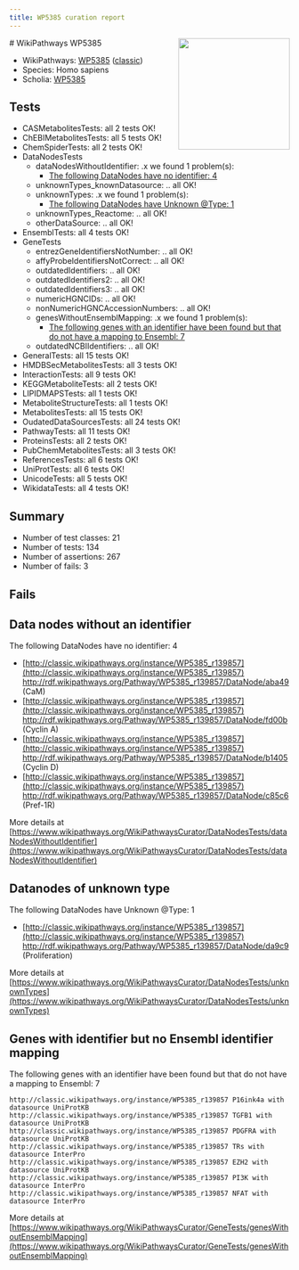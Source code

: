 ```yaml
---
title: WP5385 curation report
---
```


<img style="float: right; width: 200px" src="https://upload.wikimedia.org/wikipedia/commons/thumb/8/83/Wplogo_with_text_500.png/640px-Wplogo_with_text_500.png" />
# WikiPathways WP5385

* WikiPathways: [WP5385](https://wikipathways.org/pathways/WP5385) ([classic](https://classic.wikipathways.org/instance/WP5385))
* Species: Homo sapiens
* Scholia: [WP5385](https://scholia.toolforge.org/wikipathways/WP5385)
## Tests
* CASMetabolitesTests: all 2 tests OK!
* ChEBIMetabolitesTests: all 5 tests OK!
* ChemSpiderTests: all 2 tests OK!
* DataNodesTests
    * dataNodesWithoutIdentifier: .x we found 1 problem(s):
        * [The following DataNodes have no identifier: 4](#d2d32fa3)
    * unknownTypes_knownDatasource: .. all OK!
    * unknownTypes: .x we found 1 problem(s):
        * [The following DataNodes have Unknown @Type: 1](#839973df)
    * unknownTypes_Reactome: .. all OK!
    * otherDataSource: .. all OK!
* EnsemblTests: all 4 tests OK!
* GeneTests
    * entrezGeneIdentifiersNotNumber: .. all OK!
    * affyProbeIdentifiersNotCorrect: .. all OK!
    * outdatedIdentifiers: .. all OK!
    * outdatedIdentifiers2: .. all OK!
    * outdatedIdentifiers3: .. all OK!
    * numericHGNCIDs: .. all OK!
    * nonNumericHGNCAccessionNumbers: .. all OK!
    * genesWithoutEnsemblMapping: .x we found 1 problem(s):
        * [The following genes with an identifier have been found but that do not have a mapping to Ensembl: 7](#40286d89)
    * outdatedNCBIIdentifiers: .. all OK!
* GeneralTests: all 15 tests OK!
* HMDBSecMetabolitesTests: all 3 tests OK!
* InteractionTests: all 9 tests OK!
* KEGGMetaboliteTests: all 2 tests OK!
* LIPIDMAPSTests: all 1 tests OK!
* MetaboliteStructureTests: all 1 tests OK!
* MetabolitesTests: all 15 tests OK!
* OudatedDataSourcesTests: all 24 tests OK!
* PathwayTests: all 11 tests OK!
* ProteinsTests: all 2 tests OK!
* PubChemMetabolitesTests: all 3 tests OK!
* ReferencesTests: all 6 tests OK!
* UniProtTests: all 6 tests OK!
* UnicodeTests: all 5 tests OK!
* WikidataTests: all 4 tests OK!


## Summary

* Number of test classes: 21
* Number of tests: 134
* Number of assertions: 267
* Number of fails: 3

## Fails

<a name="d2d32fa3" />

## Data nodes without an identifier

The following DataNodes have no identifier: 4

* [http://classic.wikipathways.org/instance/WP5385_r139857](http://classic.wikipathways.org/instance/WP5385_r139857) http://rdf.wikipathways.org/Pathway/WP5385_r139857/DataNode/aba49 (CaM)
* [http://classic.wikipathways.org/instance/WP5385_r139857](http://classic.wikipathways.org/instance/WP5385_r139857) http://rdf.wikipathways.org/Pathway/WP5385_r139857/DataNode/fd00b (Cyclin A)
* [http://classic.wikipathways.org/instance/WP5385_r139857](http://classic.wikipathways.org/instance/WP5385_r139857) http://rdf.wikipathways.org/Pathway/WP5385_r139857/DataNode/b1405 (Cyclin D)
* [http://classic.wikipathways.org/instance/WP5385_r139857](http://classic.wikipathways.org/instance/WP5385_r139857) http://rdf.wikipathways.org/Pathway/WP5385_r139857/DataNode/c85c6 (Pref-1R)


More details at [https://www.wikipathways.org/WikiPathwaysCurator/DataNodesTests/dataNodesWithoutIdentifier](https://www.wikipathways.org/WikiPathwaysCurator/DataNodesTests/dataNodesWithoutIdentifier)

<a name="839973df" />

## Datanodes of unknown type

The following DataNodes have Unknown @Type: 1

* [http://classic.wikipathways.org/instance/WP5385_r139857](http://classic.wikipathways.org/instance/WP5385_r139857) http://rdf.wikipathways.org/Pathway/WP5385_r139857/DataNode/da9c9 (Proliferation)


More details at [https://www.wikipathways.org/WikiPathwaysCurator/DataNodesTests/unknownTypes](https://www.wikipathways.org/WikiPathwaysCurator/DataNodesTests/unknownTypes)

<a name="40286d89" />

## Genes with identifier but no Ensembl identifier mapping

The following genes with an identifier have been found but that do not have a mapping to Ensembl: 7
```
http://classic.wikipathways.org/instance/WP5385_r139857 P16ink4a with datasource UniProtKB
http://classic.wikipathways.org/instance/WP5385_r139857 TGFB1 with datasource UniProtKB
http://classic.wikipathways.org/instance/WP5385_r139857 PDGFRA with datasource UniProtKB
http://classic.wikipathways.org/instance/WP5385_r139857 TRs with datasource InterPro
http://classic.wikipathways.org/instance/WP5385_r139857 EZH2 with datasource UniProtKB
http://classic.wikipathways.org/instance/WP5385_r139857 PI3K with datasource InterPro
http://classic.wikipathways.org/instance/WP5385_r139857 NFAT with datasource InterPro
```

More details at [https://www.wikipathways.org/WikiPathwaysCurator/GeneTests/genesWithoutEnsemblMapping](https://www.wikipathways.org/WikiPathwaysCurator/GeneTests/genesWithoutEnsemblMapping)

